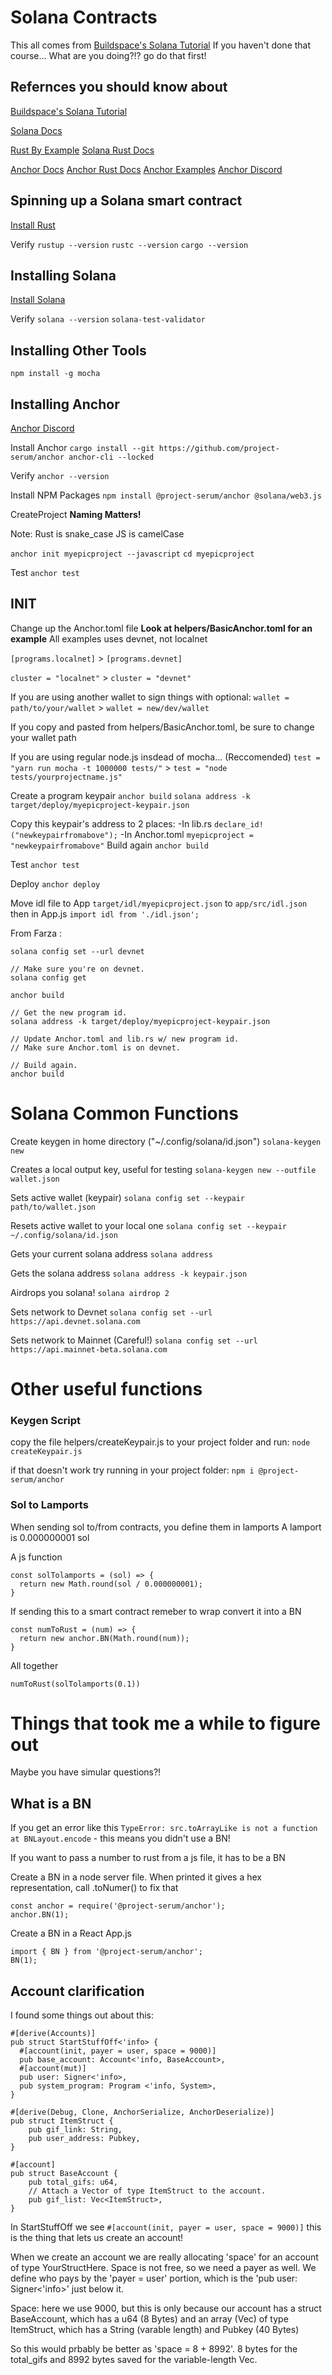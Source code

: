 # Solana Contracts
This all comes from [Buildspace's Solana Tutorial](https://app.buildspace.so/)
If you haven't done that course... What are you doing?!? go do that first!

## Refernces you should know about
[Buildspace's Solana Tutorial](https://app.buildspace.so/)

[Solana Docs](https://docs.solana.com/)

[Rust By Example](https://doc.rust-lang.org/rust-by-example/flow_control/if_else.html)
[Solana Rust Docs](https://docs.rs/solana-program/1.6.4/solana_program/index.html)

[Anchor Docs](https://project-serum.github.io/anchor/)
[Anchor Rust Docs](https://docs.rs/anchor-lang/latest/anchor_lang/)
[Anchor Examples](https://github.com/project-serum/anchor/tree/master/tests)
[Anchor Discord](https://discord.gg/8HwmBtt2ss)

## Spinning up a Solana smart contract
[Install Rust](https://doc.rust-lang.org/book/ch01-01-installation.html)

Verify
`rustup --version`
`rustc --version`
`cargo --version`

## Installing Solana
[Install Solana](https://docs.solana.com/cli/install-solana-cli-tools#use-solanas-install-tool)

Verify
`solana --version`
`solana-test-validator`

## Installing Other Tools
`npm install -g mocha`

## Installing Anchor
[Anchor Discord](https://discord.gg/8HwmBtt2ss)

Install Anchor
`cargo install --git https://github.com/project-serum/anchor anchor-cli --locked`

Verify
`anchor --version`

Install NPM Packages
`npm install @project-serum/anchor @solana/web3.js`

CreateProject
**Naming Matters!**

Note: Rust is snake_case JS is camelCase

`anchor init myepicproject --javascript`
`cd myepicproject`

Test
`anchor test`

## INIT

Change up the Anchor.toml file
**Look at helpers/BasicAnchor.toml for an example**
All examples uses devnet, not localnet

`[programs.localnet]` > `[programs.devnet]`

`cluster = "localnet"` > `cluster = "devnet"`

If you are using another wallet to sign things with
optional: `wallet = path/to/your/wallet` > `wallet = new/dev/wallet`

If you copy and pasted from helpers/BasicAnchor.toml, be sure to change your wallet path

If you are using regular node.js insdead of mocha... (Reccomended)
`test = "yarn run mocha -t 1000000 tests/"` > `test = "node tests/yourprojectname.js"`

Create a program keypair
`anchor build`
`solana address -k target/deploy/myepicproject-keypair.json`


Copy this keypair's address to 2 places:
-In lib.rs 
`declare_id!("newkeypairfromabove");`
-In Anchor.toml
`myepicproject = "newkeypairfromabove"`
Build again
`anchor build`

Test
`anchor test`

Deploy
`anchor deploy`

Move idl file to App
`target/idl/myepicproject.json`
to
`app/src/idl.json`
then in App.js
`import idl from './idl.json';`

From Farza : 
```
solana config set --url devnet

// Make sure you're on devnet.
solana config get

anchor build

// Get the new program id.
solana address -k target/deploy/myepicproject-keypair.json

// Update Anchor.toml and lib.rs w/ new program id.
// Make sure Anchor.toml is on devnet.

// Build again.
anchor build
```

# Solana Common Functions
Create keygen in home directory ("~/.config/solana/id.json")
`solana-keygen new`

Creates a local output key, useful for testing
`solana-keygen new --outfile wallet.json`

Sets active wallet (keypair)
`solana config set --keypair path/to/wallet.json`

Resets active wallet to your local one
`solana config set --keypair ~/.config/solana/id.json`

Gets your current solana address
`solana address`

Gets the solana address
`solana address -k keypair.json`

Airdrops you solana!
`solana airdrop 2`

Sets network to Devnet
`solana config set --url https://api.devnet.solana.com`

Sets network to Mainnet (Careful!)
`solana config set --url https://api.mainnet-beta.solana.com`

# Other useful functions
### Keygen Script
copy the file helpers/createKeypair.js to your project folder and run:
`node createKeypair.js`

if that doesn't work try running in your project folder:
`npm i @project-serum/anchor`

### Sol to Lamports
When sending sol to/from contracts, you define them in lamports
A lamport is 0.000000001 sol

A js function
```
const solTolamports = (sol) => {
  return new Math.round(sol / 0.000000001);
}	
```

If sending this to a smart contract remeber to wrap convert it into a BN
```
const numToRust = (num) => {
  return new anchor.BN(Math.round(num));
}
```

All together
```
numToRust(solTolamports(0.1))
```

# Things that took me a while to figure out
Maybe you have simular questions?!

## What is a BN
If you get an error like this `TypeError: src.toArrayLike is not a function at BNLayout.encode` - this means you didn't use a BN!

If you want to pass a number to rust from a js file, it has to be a BN

Create a BN in a node server file. When printed it gives a hex representation, call .toNumer() to fix that
```
const anchor = require('@project-serum/anchor');
anchor.BN(1);
```

Create a BN in a React App.js
```
import { BN } from '@project-serum/anchor';
BN(1);
```

## Account clarification
I found some things out about this:
```
#[derive(Accounts)]
pub struct StartStuffOff<'info> {
  #[account(init, payer = user, space = 9000)]
  pub base_account: Account<'info, BaseAccount>,
  #[account(mut)]
  pub user: Signer<'info>,
  pub system_program: Program <'info, System>,
}

#[derive(Debug, Clone, AnchorSerialize, AnchorDeserialize)]
pub struct ItemStruct {
    pub gif_link: String,
    pub user_address: Pubkey,
}

#[account]
pub struct BaseAccount {
    pub total_gifs: u64,
	// Attach a Vector of type ItemStruct to the account.
    pub gif_list: Vec<ItemStruct>,
}
```

In StartStuffOff we see `#[account(init, payer = user, space = 9000)]`
this is the thing that lets us create an account!

When we create an account we are really allocating 'space' for an account of type YourStructHere. Space is not free, so we need a payer as well. We define who pays by the 'payer = user' portion, which is the 'pub user: Signer<'info>' just below it. 

Space: here we use 9000, but this is only because our account has a struct BaseAccount, which has a u64 (8 Bytes) and an array (Vec) of type ItemStruct, which has a String (varable length) and Pubkey (40 Bytes)

So this would prbably be better as 'space = 8 + 8992'. 8 bytes for the total_gifs and 8992 bytes saved for the variable-length Vec.